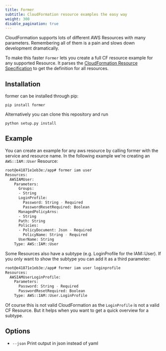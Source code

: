 ```yaml
---
title: Former
subtitle: CloudFormation resource examples the easy way
weight: 300
disable_pagination: true
---
```


CloudFormation supports lots of different AWS Resources with many parameters. Remembering all of them is a pain
and slows down development dramatically.

To make this faster `Former` lets you create a full CF resource example for any supported Resource. It parses
the [CloudFormation Resource Specification](http://docs.aws.amazon.com/AWSCloudFormation/latest/UserGuide/cfn-resource-specification.html)
to get the definition for all resources.

## Installation

former can be installed through pip:

```shell
pip install former
```

Alternatively you can clone this repository and run

```shell
python setup.py install
```

## Example

You can create an example for any aws resource by calling former with the service and resource name. In the following
 example we're creating an `AWS::IAM::User` Resource:

```bash
root@e41871e1eb3e:/app# former iam user
Resources:
  AWSIAMUser:
    Parameters:
      Groups:
      - String
      LoginProfile:
        Password: String - Required
        PasswordResetRequired: Boolean
      ManagedPolicyArns:
      - String
      Path: String
      Policies:
      - PolicyDocument: Json - Required
        PolicyName: String - Required
      UserName: String
    Type: AWS::IAM::User
```

Some Resources also have a subtype (e.g. LoginProfile for the IAM::User). If you only want to show the subtype
you can add it as a third parameter:

```bash
root@e41871e1eb3e:/app# former iam user loginprofile
Resources:
  AWSIAMUserLoginProfile:
    Parameters:
      Password: String - Required
      PasswordResetRequired: Boolean
    Type: AWS::IAM::User.LoginProfile
```

Of course this is not valid CloudFormation as the `LoginProfile` is not a valid CF Resource. But it helps when you
want to get a quick overview for a subtype.

## Options

* `--json` Print output in json instead of yaml